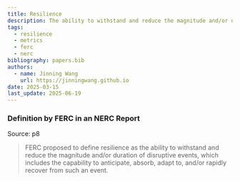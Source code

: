 ```yaml
---
title: Resilience
description: The ability to withstand and reduce the magnitude and/or duration of disruptive events.
tags:
  - resilience
  - metrics
  - ferc
  - nerc
bibliography: papers.bib
authors:
  - name: Jinning Wang
    url: https://jinningwang.github.io
date: 2025-03-15
last_update: 2025-06-19
---
```


### Definition by FERC in an NERC Report

Source: <d-cite key="nerc2018resilience"></d-cite> p8

> FERC proposed to define resilience as the ability to withstand and reduce the magnitude and/or duration of disruptive events, which includes the capability to anticipate, absorb, adapt to, and/or rapidly recover from such an event.
